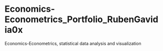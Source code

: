 # Economics-Econometrics_Portfolio_RubenGavidia0x
Economics-Econometrics, statistical data analysis and visualization
